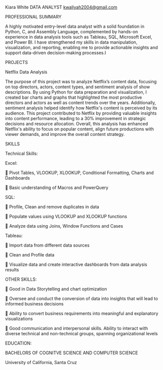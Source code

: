 Kiara White
DATA ANALYST
kwaliyah2004@gmail.com

PROFESSIONAL SUMMARY

A highly motivated entry-level data analyst with a solid foundation in Python, C, and Assembly Language, complemented by hands-on experience in data analysis tools such as Tableau, SQL, Microsoft Excel, and Power BI. I have strengthened my skills in data manipulation, visualization, and reporting, enabling me to provide actionable insights and support data-driven decision-making processes.I

PROJECTS

Netflix Data Analysis

The purpose of this project was to analyze Netflix’s content data, focusing on top directors, actors, content types, and sentiment analysis of show descriptions. By using Python for data preparation and visualization, I created bar charts and graphs that highlighted the most productive directors and actors as well as content trends over the years. Additionally, sentiment analysis helped identify how Netflix's content is perceived by its audience. This project contributed to Netflix by providing valuable insights into content performance, leading to a 30% improvement in strategic decisions and resource allocation. Overall, this analysis has enhanced Netflix's ability to focus on popular content, align future productions with viewer demands, and improve the overall content strategy.


SKILLS

Technical Skills:

Excel:

 Pivot Tables, VLOOKUP, XLOOKUP, Conditional Formatting, Charts and Dashboards

 Basic understanding of Macros and PowerQuery

SQL:

 Profile, Clean and remove duplicates in data

 Populate values using VLOOKUP and XLOOKUP functions

 Analyze data using Joins, Window Functions and Cases

Tableau:

 Import data from different data sources

 Clean and Profile data

 Visualize data and create interactive dashboards from data analysis results

OTHER SKILLS:

 Good in Data Storytelling and chart optimization

 Oversee and conduct the conversion of data into insights that will lead to informed business decisions

 Ability to convert business requirements into meaningful and explanatory visualizations

 Good communication and interpersonal skills. Ability to interact with diverse technical and non-technical groups, spanning organizational levels


EDUCATION:

BACHELORS OF COGNITVE SCIENCE AND COMPUTER SCIENCE

University of California, Santa Cruz

<!---
Kiara-916/Kiara-916 is a ✨ special ✨ repository because its `README.md` (this file) appears on your GitHub profile.
You can click the Preview link to take a look at your changes.
--->
